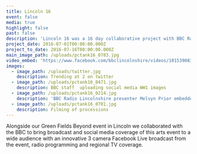 ```yaml
---
title: Lincoln 16
event: false
media: true
highlight: false
past: false
description: 'Lincoln 16 was a 16 day collaborative project with BBC Radio Lincolnshire bringing to life through broadcast, social media and events, the life and times of Lincoln in the First World War.  The media coverage ran alongside our events and arts project Green Fields Beyond'
project_date: 2016-07-01T00:00:00.000Z
project_to_date: 2016-07-16T00:00:00.000Z
main_image_path: /uploads/pctank16_0783.jpg
video_embed: 'https://www.facebook.com/bbclincolnshire/videos/10153908379804403/'
images:
  - image_path: /uploads/twitter.jpg
    description: Trending at 2 on twitter
  - image_path: /uploads/pctank16_0471.jpg
    description: BBC staff  uploading social media WW1 images
  - image_path: /uploads/pctank16_0214.jpg
    description: 'BBC Radio Lincolnshire presenter Melvyn Prior embedded in the cast!  As Mayor of Lincoln'
  - image_path: /uploads/pctank16_0701.jpg
    description: Filming of processions
---
```



Alongside our Green Fields Beyond event in Lincoln we collaborated with the BBC to bring broadcast and social media coverage of this arts event to a wide audience with an innovative 3 camera Facebook Live broadcast from the event, radio programming and regional TV coverage.